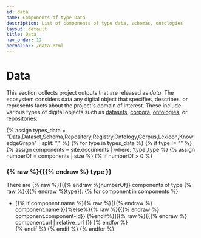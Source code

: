 ```yaml
---
id: data
name: Components of type Data
description: List of components of type data, schemas, ontologies
layout: default
title: Data
nav_order: 12
permalink: /data.html
---
```


# Data

This section collects project outputs that are released as *data*.
The ecosystem considers data any digital object that specifies, describes, or represents facts about the project's domain of interest.
These include various types of digital objects such as [datasets](#dataset), [corpora](#corpus), [ontologies](#ontology), or [repositories](#repository).

<div id="chart_container_data"></div>
<script>
anychart.onDocumentReady(function() {
    // set the data
    var data = [
        {x: "Corpus", value: 1},
        {x: "Dataset", value: 4},
        {x: "KnowledgeGraph", value: 1},
        {x: "Lexicon", value: 1},
        {x: "Ontology", value: 6},
        {x: "Repository", value: 4},
        {x: "Schema", value: 2}
    ];
    // create the chart
    var chart = anychart.pie3d();
    // set the chart title
    // chart.title("Polifonia Project Components by Type");
	// add the data
    chart.data(data);
	// sort elements
    chart.sort("desc");  
	// set legend position
    chart.legend().position("right");
	// set items layout
    chart.legend().itemsLayout("vertical");
	// display the chart in the container
    chart.container('chart_container_data');
    chart.draw();
  });
  </script>

{% assign types_data = "Data,Dataset,Schema,Repository,Registry,Ontology,Corpus,Lexicon,KnowledgeGraph" | split: "," %}
{% for type in types_data %}
{% if type != "" %}
{% assign components =  site.documents  | where: 'type',type %}
{% assign numberOf = components | size %}
{% if numberOf > 0 %}
### {% raw %}{{{% endraw %} type }}

There are {% raw %}{{{% endraw %}numberOf}} components of type {% raw %}{{{% endraw %}type}}:
	{% for component in components %}
- [{% if component.name %}{% raw %}{{{% endraw %} component.name }}{%else%}{% raw %}{{{% endraw %} component.component-id}} {%endif%}]({% raw %}{{{% endraw %} component.url | relative_url }})	{% endfor %}	
{% endif %}
{% endif %}
{% endfor %}
